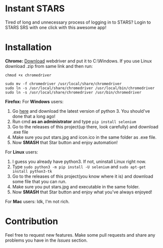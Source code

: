 # Instant STARS
Tired of long and unnecessary process of logging in to STARS? Login to STARS SRS with one click with this awesome app!
# Installation
**Chrome:** [Download](https://sites.google.com/a/chromium.org/chromedriver/downloads) webdriver and put it to C:\Windows. If you use Linux download .zip from same link and then run: 
```unzip chromedriver_linux64.zip
chmod +x chromedriver

sudo mv -f chromedriver /usr/local/share/chromedriver
sudo ln -s /usr/local/share/chromedriver /usr/local/bin/chromedriver
sudo ln -s /usr/local/share/chromedriver /usr/bin/chromedriver
```
**Firefox:**
For **Windows** users:
  1. Go [here](https://www.python.org/downloads/) and download the latest version of python 3. You should've done that a long ago!
  2. Run cmd **as an administrator** and type `pip install selenium`
  3. Go to the releases of this project(up there, look carefully) and download .exe file
  4. Make sure you put stars.jpg and icon.ico in the same folder as .exe file.
  5. Now **SMASH** that Star button and enjoy automation!
  
For **Linux** users:
  1. I guess you already have python3. If not, uninstall Linux right now.
  2. Type `sudo python3 -m pip install -U selenium` and `sudo apt-get install python3-tk`
  3. Go to the releases of this project(you know where it is) and download some file that you can run.
  4. Make sure you put stars.jpg and executable in the same folder.
  5. Now **SMASH** that Star button and enjoy what you've always enjoyed!
  
For **Mac** users:
  Idk, I'm not rich.
  
# Contribution
Feel free to request new features. Make some pull requests and share any problems you have in the *Issues* section.
